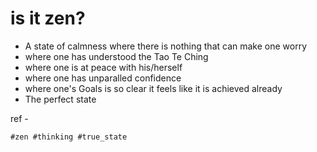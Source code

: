 # is it zen?

- A state of calmness where there is nothing that can make one worry
- where one has understood the Tao Te Ching
- where one is at peace with his/herself
- where one has unparalled confidence
- where one's Goals is so clear it feels like it is achieved already
- The perfect state

ref - 

    #zen #thinking #true_state


